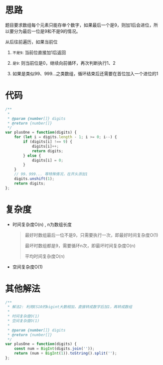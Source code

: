 # 思路

题目要求数组每个元素只能存单个数字，如果最后一个是9，则加1后会进位，所以要分为最后一位是9和不是9的情况。



 从后往前遍历，如果当前位

1. `不是9`:  当前位直接加1后返回
2.  `是9`:  则当前位是0，继续向前循环，再次判断执行1、2

3. 如果是类似99、999...之类数组，循环结束后还需要在首位加入一个进位的1



# 代码

```javascript
/**
 *
 * @param {number[]} digits
 * @return {number[]}
 */
var plusOne = function(digits) {
    for (let i = digits.length - 1; i >= 0; i--) {
        if (digits[i] !== 9) {
            digits[i]++;
            return digits;
        } else {
            digits[i] = 0;
        }
    }
    // 99、999... 等特殊情况，在开头添加1
    digits.unshift(1);
    return digits;
};
```


# 复杂度

* 时间复杂度O(n) , n为数组长度

  > 最好时数组最后一位不是9，只需要执行一次，即最好时间复杂度O(1)
  >
  > 最坏时数组都是9，需要循环n次，即最坏时间复杂度O(n)
  >
  > 平均时间复杂度O(n)

* 空间复杂度O(1)

# 其他解法
```javascript
/**
 * 解法2: 利用ES10的bigint大数相加，直接转成数字后加1，再转成数组
 *
 * 时间复杂度O(1)
 * 空间复杂度O(1)
 *
 * @param {number[]} digits
 * @return {number[]}
 */
var plusOne = function(digits) {
    const num = BigInt(digits.join(''));    
    return (num + BigInt(1)).toString().split('');
};

```